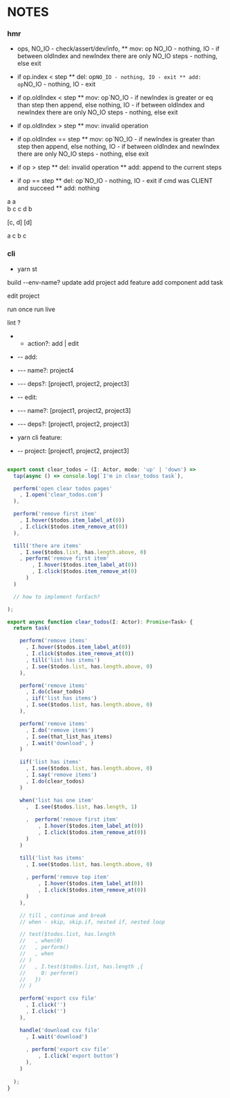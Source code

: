 # NOTES

### hmr
* ops, NO_IO - check/assert/dev/info, 
** mov: op NO_IO - nothing, IO - if between oldIndex and newIndex there are only NO_IO steps - nothing, else exit


* if op.index < step
** del: op`NO_IO - nothing, IO - exit
** add: op`NO_IO - nothing, IO - exit

* if op.oldIndex < step
** mov: op`NO_IO - if newIndex is greater or eq than step then append, else nothing, IO - if between oldIndex and newIndex there are only NO_IO steps - nothing, else exit

* if op.oldIndex > step
** mov: invalid operation

* if op.oldIndex == step
** mov: op`NO_IO - if newIndex is greater than step then append, else nothing, IO - if between oldIndex and newIndex there are only NO_IO steps - nothing, else exit

* if op > step
** del: invalid operation
** add: append to the current steps

* if op == step
** del: op`NO_IO - nothing, IO - exit if cmd was CLIENT and succeed 
** add: nothing

a    a     
b    c
c    d
     b  

[c, d]
[d]

a   c
b 
c

### cli

* yarn st

build --env-name?
update
add project
add feature
add component
add task

edit project

run once
run live

lint ?

* - action?: add | edit
* -- add:
* --- name?: project4
* --- deps?: [project1, project2, project3]
* -- edit:
* --- name?: [project1, project2, project3]
* --- deps?: [project1, project2, project3]

* yarn cli feature:
* -- project: [project1, project2, project3]


```typescript

export const clear_todos = (I: Actor, mode: 'up' | 'down') => 
  tap(async () => console.log(`I'm in clear_todos task`),

  perform('open clear todos pages'
    , I.open('clear_todos.com')
  ),

  perform('remove first item'
    , I.hover($todos.item_label_at(0))
    , I.click($todos.item_remove_at(0))
  ),

  till('there are items'
    , I.see($todos.list, has.length.above, 0)
    , perform('remove first item'
        , I.hover($todos.item_label_at(0))
        , I.click($todos.item_remove_at(0)
      )  
  )

  // how to implement forEach?

);

export async function clear_todos(I: Actor): Promise<Task> {
  return task(

    perform('remove items'
      , I.hover($todos.item_label_at(0))
      , I.click($todos.item_remove_at(0))
      , till('list has items')
      , I.see($todos.list, has.length.above, 0)
    ),

    perform('remove items'
      , I.do(clear_todos)
      , iif('list has items')
      , I.see($todos.list, has.length.above, 0)
    ),

    perform('remove items' 
      , I.do('remove items')
      , I.see(that_list_has_items)
      , I.wait('download', )
    )

    iif('list has items'
      , I.see($todos.list, has.length.above, 0)
      , I.say('remove items')
      , I.do(clear_todos)
    )

    when('list has one item'
      ,  I.see($todos.list, has.length, 1)
      
      ,  perform('remove first item'
          , I.hover($todos.item_label_at(0))
          , I.click($todos.item_remove_at(0))
      )
    )

    till('list has items'
      , I.see($todos.list, has.length.above, 0)
      
      , perform('remove top item'
          , I.hover($todos.item_label_at(0))
          , I.click($todos.item_remove_at(0))
      )
    ),

    // till , continue and break
    // when - skip, skip.if, nested if, nested loop

    // test($todos.list, has.length
    //   , when(0)
    //   , perform()
    //   , when
    // )
    //   , I.test($todos.list, has.length ,{
    //     0: perform()
    //   })
    // )

    perform('export csv file'
      , I.click('')
      , I.click('')
    ),

    handle('download csv file'
      , I.wait('download')
    
      , perform('export csv file'
          , I.click('export button')
      ),
    )
    
  );
}
```
